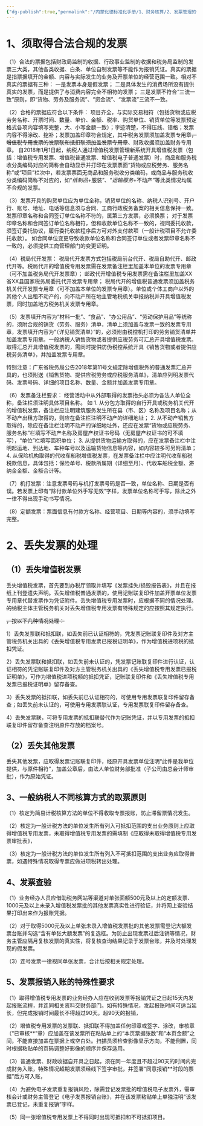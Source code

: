 ```yaml
---
{"dg-publish":true,"permalink":"/内蒙化德标准化手册/1、财务核算/2、发票管理的一般要求/","dgPassFrontmatter":true,"noteIcon":""}
---
```



# 1、须取得合法合规的发票

（1）合法的票据包括财政局监制的收据、行政事业监制的收据和税务局监制的发票三大类，其他各类收据、白条、单位自制发票等不能作为报销凭证。真实的票据是指票据填开的金额、内容与实际发生的业务及开票单位的经营范围一致。相对不真实的票据有三种：
	一是发票本身是假发票；
	二是具体发生的消费场所没有提供真实的发票，而是提供了与消费内容完全不相符的发票；
	三是发票不符合“三流一致”原则，即“货物、劳务及服务流”、“资金流”、“发票流”三流不一致。

（2）合格的票据应符合以下条件：
	项目齐全，与实际交易相符（包括货物或应税劳务名称、开票时间、数量、单价、金额、税率、购货单位、销货单位等发票预定格式各项内容填写完整，大、小写金额一致）；字迹清楚，不得压线、错格；发票内容不得涂改、挖补；发票加盖印章符合规定，其中税务发票须加盖发票专用章~~，增值税专用发票的发票联和抵扣联须加盖发票专用章~~、财政收据须加盖财务专用章。
	自2018年1月1日起，纳税人通过增值税发票管理新系统开具增值税发票（包括：增值税专用发票、增值税普通发票、增值税电子普通发票）时，商品和服务税收分类编码对应的简称会自动显示并打印在发票票面“货物或应税劳务、服务名称”或“项目”栏次中，若发票票面无商品和服务税收分类编码，或商品与服务税收分类编码简称不对应的，如“*纸制品*+服装”、“*运输服务*+不动产”等此类情况均属不合规的发票。

（3）发票开具的购货单位应为单位全称，销货单位的名称、纳税人识别号、开户行、账号、地址、电话等信息须与合同、工商行政税务备案的相关信息保持一致。
	发票印章名称和合同签订单位名称不符的，属第三方发票，必须换票；
	对于发票印章名称和合同签订单位名称相符，但和收款单位名称不一致的，视同委托收款，须签订委托协议，履行委托收款程序后方可对外支付款项（一般计税项目不允许委托收款）。
	如合同单位变更导致收款单位名称和合同签订单位或者发票印章名称不一致的，必须提供工商管理部门的变更证明。

（4）税局代开发票：
	税局代开发票方式包括税局前台代开、税局自助代开、邮政代开等。税局代开的增值税专用发票需在发票备注栏里加盖本单位的发票专用章（可不加盖税务局代开发票章）；
	邮政代开增值税专用发票需在备注栏里加盖XX省XX县国家税务局委托代开发票专用章；
	税局代开的增值税普通发票须加盖税务机关代开发票专用章（可不加盖本单位的发票专用章）。单位或个体工商户以外的其他个人出租不动产的，向不动产所在地主管地税机关申报纳税并开具增值税发票，同时加盖地方税务机关发票专用章。

（5）发票填开内容为“材料一批”、“食品”、“办公用品”、“劳动保护用品”等统称的，须附合规的销货（劳务、服务）清单，清单上须加盖与发票一致的发票专用章，发票填开内容为“（详见销货清单）”的，必须附由税控机打印的劳务销货清单并加盖发票专用章。一般纳税人销售货物或者提供应税劳务可汇总开具增值税发票。取得汇总开具增值税发票的，需同时提供防伪税控系统开具《销售货物或者提供应税劳务清单》，并加盖发票专用章。

特别注意：广东省税务局公告2018年第11号文规定除增值税外的普通发票汇总开具的，也须附送《销售货物、提供应税劳务或应税服务清单》，清单应列明发票代码、发票号码、详细的项目名称、数量、金额并加盖发票专用章。

（6）发票备注栏要求：
	经营活动中从外部取得的发票抬头必须为各法人单位全称，备注栏须注明具体项目名称。
	如
	1. 从分包方取得的自行开具或税务机关代开的增值税发票，备注栏应注明建筑服务发生所在县（市、区）名称及项目名称；从不动产出租方取得的，则应在备注栏注明不动产的详细地址；
	2. 从不动产销售方取得的，除应在备注栏注明不动产的详细地址外，还应在发票“货物或应税劳务、服务名称”栏填写不动产名称及房屋产权证书号码（无房屋产权证书的可不填写），“单位”栏填写面积单位；
	3. 从提供货物运输方取得的，应在发票备注栏中注明起运地、到达地、车种车号以及运输货物信息等内容，如内容较多可另附清单；
	4. 从保险机构取得的代收车船税增值税发票，在发票备注栏中应注明代收车船税税款信息，具体包括：保险单号、税款所属期（详细至月）、代收车船税金额、滞纳金金额、金额合计等。

（7）机打发票：注意发票号码与机打发票号码是否一致，单位名称、日期是否有误。若发票上印有“除付款单位外手写无效”字样，发票单位名称可手写，除此之外一律不得出现手动书写情况。

（8）定额发票：票面信息有付款方名称、经营项目、日期等内容的，须手动填写完整。

# 2、丢失发票的处理

## （1）丢失增值税发票

丢失增值税发票，首先要到办税厅领取并填写《发票挂失/损毁报告表》，并且在报纸上刊登遗失声明。丢失增值税普通发票的，使用记账联复印件加盖开票单位发票专用章代替发票作为凭证附件。丢失增值税专用发票时，应根据不同的情况处理。~~的~~纳税主体主管税务机关对丢失增值税专用发票有特殊规定的应按照其规定执行。

~~，按以下几种情况处理：~~

1）丢失发票联和抵扣联，如丢失前已认证相符的，凭发票记账联复印件及对方主管税务机关出具的《丢失增值税专用发票已报税证明单》，作为增值税进项税的抵扣凭证。

2）丢失发票联和抵扣联，如丢失前未认证的，凭发票记账联复印件进行认证，认证相符的凭记账联复印件及对方主管税务机关出具的《丢失增值税专用发票已报税证明单》，可作为增值税进项税额的抵扣凭证，记账联复印件和《丢失增值税专用发票已报税证明单》留存备查。

3）丢失发票的抵扣联，如丢失前已认证相符的，可使用专用发票联复印件留存备查；如丢失前未认证的，可使用专用发票联认证，专用发票联复印件留存备查。

4）丢失发票联，可将专用发票的抵扣联替代作为记账凭证，并以专用发票的抵扣联复印件留存备查注明原件存放的档案号。


## （2）丢失其他发票

丢失其他发票，应取得发票记账联复印件，经原开具发票单位注明“此件是我单位提供，与原件相符”，加盖公章后，由法人单位财务部批准（子公司由总会计师审批），作为原始凭证。

## 3、一般纳税人不同核算方式的取票原则

（1）核定为简易计税核算方法的单位不得收取专票报账，防止滞留票情况发生。

（2）核定为一般计税方法的单位发生所有列入可抵扣范围的支出业务原则上应取得增值税专用发票，未取得增值税专用发票的需填制《应取得未取得增值税专用发票审批表》，

（3）核定为一般计税方法的单位发生所有列入不可抵扣范围的支出业务应取得普票，如遇特殊情况取得专票应做进项税转出处理。


## 4、发票查验

（1）业务经办人员应借助税务网站等渠道对单张面额500元及以上的定额发票、1000元及以上未录入增值税发票批的其他发票真实性进行验证，并将网上查验结果打印出来作为报账凭据。

（2）对于取得5000元及以上单张未录入增值税发票批的其他发票需登记大额发票台账并勾选“含有单张大额发票”的复选框。为防止出现发票过后注销等情况，财务主管应隔月复核发票的真实性，将复核查询结果记录于发票台账，并及时处理发现的假发票。

（3）连号发票一律视同单张发票，合计后按相关规定处理。

## 5、发票报销入账的特殊性要求

（1）取得增值税专用发票的业务经办人应在收到发票等报销凭证之日起15天内发起报账流程，并连同相关资料交财务部门。如有特殊情况，发起报账时间可适当延长，但完成报销时间最长不得超过90天。超90天的报销，

（2）增值税专用发票的发票联、抵扣联不得加盖任何印章或签字、涂改，审核章（“已审核**”章）应加盖在该发票所在粘贴单上的“本页票据张数”和“本页金额”之间，不能直接加盖在票据上或空白处。扫描员须检查影像显示方向，不能倒置，同时根据粘贴单的页码调整好影像的顺序并保存适用。

（3）普通发票、财政收据自开具之日起，须在同一年度且不超过90天的时间内完成财务入账，特殊情况超期发票须经线下签字审批，并签署“同意报销**时段的票据”后方可入账，

（4）为避免电子发票重复报销风险，除需登记发票批的增值税电子发票外，需审核会计或财务主管登记《电子发票报销台账》，并在该发票粘贴单上单独注明“该发票已登记，未重复报销”字样。

（5）同一张增值税专用发票上不得同时出现可抵扣和不可抵扣项目。